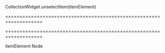 <!--id-->CollectionWidget.unselectItem(itemElement)<!--/id-->
===================================================================
<!--hidden--><!--/hidden-->
===================================================================

<!--shortDescription-->

<!--/shortDescription-->

<!--paramName1-->itemElement<!--/paramName1-->
<!--paramType1-->Node<!--/paramType1-->
<!--paramDescription1-->

<!--/paramDescription1-->

<!--fullDescription-->

<!--/fullDescription-->